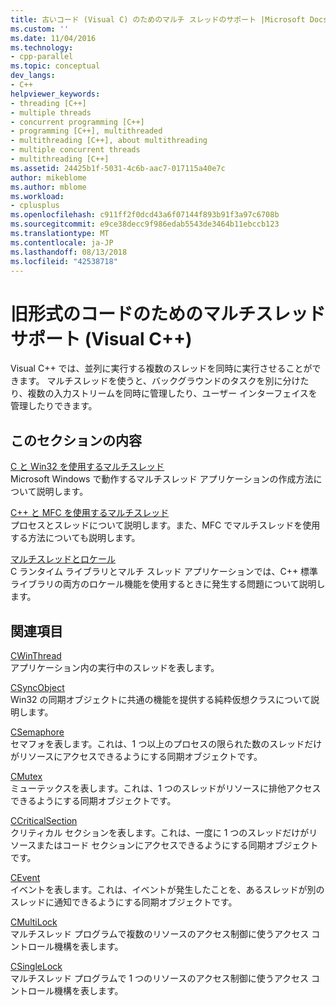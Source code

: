 ```yaml
---
title: 古いコード (Visual C) のためのマルチ スレッドのサポート |Microsoft Docs
ms.custom: ''
ms.date: 11/04/2016
ms.technology:
- cpp-parallel
ms.topic: conceptual
dev_langs:
- C++
helpviewer_keywords:
- threading [C++]
- multiple threads
- concurrent programming [C++]
- programming [C++], multithreaded
- multithreading [C++], about multithreading
- multiple concurrent threads
- multithreading [C++]
ms.assetid: 24425b1f-5031-4c6b-aac7-017115a40e7c
author: mikeblome
ms.author: mblome
ms.workload:
- cplusplus
ms.openlocfilehash: c911ff2f0dcd43a6f07144f893b91f3a97c6708b
ms.sourcegitcommit: e9ce38decc9f986edab5543de3464b11ebccb123
ms.translationtype: MT
ms.contentlocale: ja-JP
ms.lasthandoff: 08/13/2018
ms.locfileid: "42538718"
---
```

# <a name="multithreading-support-for-older-code-visual-c"></a>旧形式のコードのためのマルチスレッド サポート (Visual C++)
Visual C++ では、並列に実行する複数のスレッドを同時に実行させることができます。 マルチスレッドを使うと、バックグラウンドのタスクを別に分けたり、複数の入力ストリームを同時に管理したり、ユーザー インターフェイスを管理したりできます。  
  
## <a name="in-this-section"></a>このセクションの内容  
 
[C と Win32 を使用するマルチスレッド](../parallel/multithreading-with-c-and-win32.md)  
Microsoft Windows で動作するマルチスレッド アプリケーションの作成方法について説明します。  
  
[C++ と MFC を使用するマルチスレッド](../parallel/multithreading-with-cpp-and-mfc.md)  
プロセスとスレッドについて説明します。また、MFC でマルチスレッドを使用する方法についても説明します。  
  
[マルチスレッドとロケール](../parallel/multithreading-and-locales.md)  
C ランタイム ライブラリとマルチ スレッド アプリケーションでは、C++ 標準ライブラリの両方のロケール機能を使用するときに発生する問題について説明します。  
  
## <a name="related-sections"></a>関連項目  
 
[CWinThread](../mfc/reference/cwinthread-class.md)  
アプリケーション内の実行中のスレッドを表します。  
  
[CSyncObject](../mfc/reference/csyncobject-class.md)  
Win32 の同期オブジェクトに共通の機能を提供する純粋仮想クラスについて説明します。  
  
[CSemaphore](../mfc/reference/csemaphore-class.md)  
セマフォを表します。これは、1 つ以上のプロセスの限られた数のスレッドだけがリソースにアクセスできるようにする同期オブジェクトです。  
  
[CMutex](../mfc/reference/cmutex-class.md)  
ミューテックスを表します。これは、1 つのスレッドがリソースに排他アクセスできるようにする同期オブジェクトです。  
  
[CCriticalSection](../mfc/reference/ccriticalsection-class.md)  
クリティカル セクションを表します。これは、一度に 1 つのスレッドだけがリソースまたはコード セクションにアクセスできるようにする同期オブジェクトです。  
  
[CEvent](../mfc/reference/cevent-class.md)  
イベントを表します。これは、イベントが発生したことを、あるスレッドが別のスレッドに通知できるようにする同期オブジェクトです。  
  
[CMultiLock](../mfc/reference/cmultilock-class.md)  
マルチスレッド プログラムで複数のリソースのアクセス制御に使うアクセス コントロール機構を表します。  
  
[CSingleLock](../mfc/reference/csinglelock-class.md)  
マルチスレッド プログラムで 1 つのリソースのアクセス制御に使うアクセス コントロール機構を表します。  